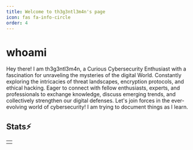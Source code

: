 ```yaml
---
title: Welcome to th3g3ntl3m4n's page
icon: fas fa-info-circle
order: 4
---
```


# whoami 

Hey there! I am th3g3ntl3m4n, a Curious Cybersecurity Enthusiast with a fascination for unraveling the mysteries of the digital World. Constantly exploring the intricacies of threat landscapes, encryption protocols, and ethical hacking. Eager to connect with fellow enthusiasts, experts, and professionals to exchange knowledge, discuss emerging trends, and collectively strengthen our digital defenses. Let's join forces in the ever-evolving world of cybersecurity!
I am trying to document things as I learn.


## Stats⚡ 

<table>
  <tr>
    <td>
<script src="https://tryhackme.com/badge/280861"></script>
    </td>
  </tr>
</table>
